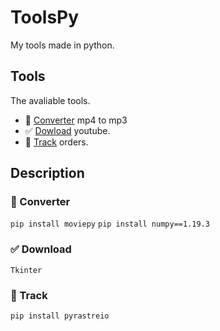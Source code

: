 # ToolsPy
My tools made in python.

## Tools
The avaliable tools.
- 🎵 <a href="https://github.com/vLeeH/ToolsPy/blob/main/ToolsPy/converter.py">Converter</a> mp4 to mp3 
- ✅ <a href="https://github.com/vLeeH/ToolsPy/blob/main/ToolsPy/download.pyw">Dowload</a> youtube. 
- 🎯 <a href="https://github.com/vLeeH/ToolsPy/blob/main/ToolsPy/track.py">Track</a> orders.

## Description 

### 🎵 Converter

`pip install moviepy` `pip install numpy==1.19.3`

### ✅ Download

`Tkinter`

### 🎯 Track 

`pip install pyrastreio`

